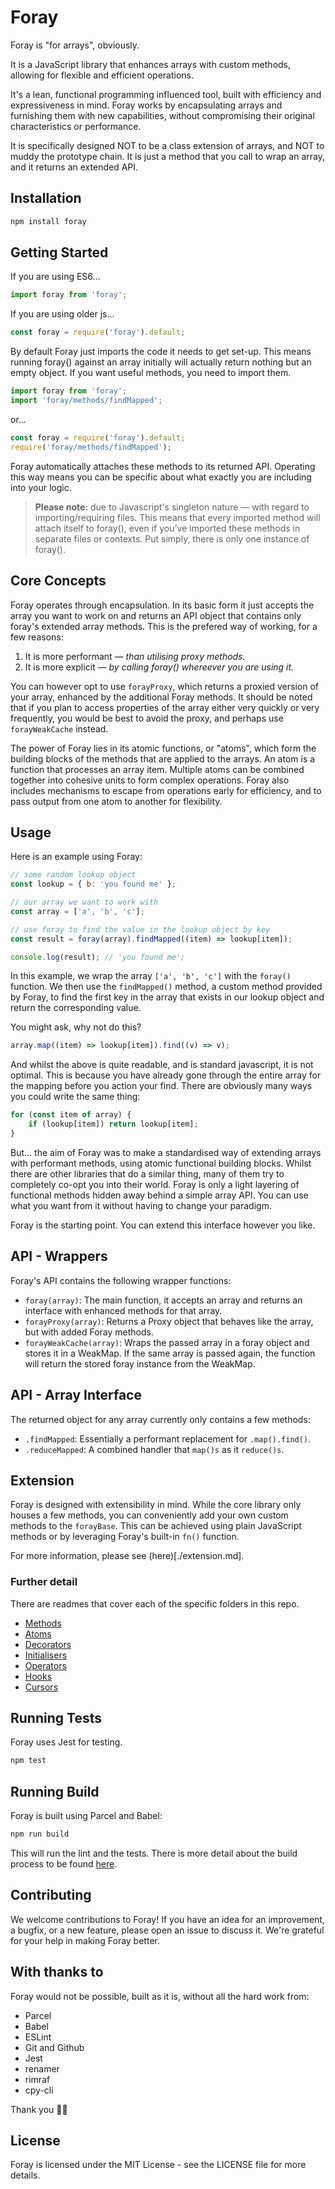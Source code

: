 # Foray

Foray is "for arrays", obviously.

It is a JavaScript library that enhances arrays with custom methods, allowing for flexible and efficient operations.

It's a lean, functional programming influenced tool, built with efficiency and expressiveness in mind. Foray works by encapsulating arrays and furnishing them with new capabilities, without compromising their original characteristics or performance.

It is specifically designed NOT to be a class extension of arrays, and NOT to muddy the prototype chain. It is just a method that you call to wrap an array, and it returns an extended API.

## Installation

```bash
npm install foray
```

## Getting Started

If you are using ES6...

```javascript
import foray from 'foray';
```

If you are using older js...

```javascript
const foray = require('foray').default;
```

By default Foray just imports the code it needs to get set-up. This means running foray() against an array initially will actually return nothing but an empty object. If you want useful methods, you need to import them.

```javascript
import foray from 'foray';
import 'foray/methods/findMapped';
```

or...

```javascript
const foray = require('foray').default;
require('foray/methods/findMapped');
```

Foray automatically attaches these methods to its returned API. Operating this way means you can be specific about what exactly you are including into your logic.

> **Please note:** due to Javascript's singleton nature — with regard to importing/requiring files. This means that every imported method will attach itself to foray(), even if you've imported these methods in separate files or contexts. Put simply, there is only one instance of foray().

## Core Concepts

Foray operates through encapsulation. In its basic form it just accepts the array you want to work on and returns an API object that contains only foray's extended array methods. This is the prefered way of working, for a few reasons:

1. It is more performant — _than utilising proxy methods._
2. It is more explicit — _by calling foray() whereever you are using it._

You can however opt to use `forayProxy`, which returns a proxied version of your array, enhanced by the additional Foray methods. It should be noted that if you plan to access properties of the array either very quickly or very frequently, you would be best to avoid the proxy, and perhaps use `forayWeakCache` instead.

The power of Foray lies in its atomic functions, or "atoms", which form the building blocks of the methods that are applied to the arrays. An atom is a function that processes an array item. Multiple atoms can be combined together into cohesive units to form complex operations. Foray also includes mechanisms to escape from operations early for efficiency, and to pass output from one atom to another for flexibility.

## Usage

Here is an example using Foray:

```javascript
// some random lookup object
const lookup = { b: 'you found me' };

// our array we want to work with
const array = ['a', 'b', 'c'];

// use foray to find the value in the lookup object by key
const result = foray(array).findMapped((item) => lookup[item]);

console.log(result); // 'you found me';
```

In this example, we wrap the array `['a', 'b', 'c']` with the `foray()` function. We then use the `findMapped()` method, a custom method provided by Foray, to find the first key in the array that exists in our lookup object and return the corresponding value.

You might ask, why not do this?

```javascript
array.map((item) => lookup[item]).find((v) => v);
```

And whilst the above is quite readable, and is standard javascript, it is not optimal. This is because you have already gone through the entire array for the mapping before you action your find. There are obviously many ways you could write the same thing:

```javascript
for (const item of array) {
    if (lookup[item]) return lookup[item];
}
```

But... the aim of Foray was to make a standardised way of extending arrays with performant methods, using atomic functional building blocks. Whilst there are other libraries that do a similar thing, many of them try to completely co-opt you into their world. Foray is only a light layering of functional methods hidden away behind a simple array API. You can use what you want from it without having to change your paradigm.

Foray is the starting point. You can extend this interface however you like.

## API - Wrappers

Foray's API contains the following wrapper functions:

- `foray(array)`: The main function, it accepts an array and returns an interface with enhanced methods for that array.
- `forayProxy(array)`: Returns a Proxy object that behaves like the array, but with added Foray methods.
- `forayWeakCache(array)`: Wraps the passed array in a foray object and stores it in a WeakMap. If the same array is passed again, the function will return the stored foray instance from the WeakMap.

## API - Array Interface

The returned object for any array currently only contains a few methods:

- `.findMapped`: Essentially a performant replacement for `.map().find()`.
- `.reduceMapped`: A combined handler that `map()s` as it `reduce()s`.

## Extension

Foray is designed with extensibility in mind. While the core library only houses a few methods, you can conveniently add your own custom methods to the `forayBase`. This can be achieved using plain JavaScript methods or by leveraging Foray's built-in `fn()` function.

For more information, please see (here)[./extension.md].

### Further detail

There are readmes that cover each of the specific folders in this repo.

- [Methods](./methods.md)
- [Atoms](./atoms.md)
- [Decorators](./decorators.md)
- [Initialisers](./initialisers.md)
- [Operators](./operators.md)
- [Hooks](./hooks.md)
- [Cursors](./cursors.md)

## Running Tests

Foray uses Jest for testing.

```bash
npm test
```

## Running Build

Foray is built using Parcel and Babel:

```bash
npm run build
```

This will run the lint and the tests. There is more detail about the build process to be found [here](./build.md).

## Contributing

We welcome contributions to Foray! If you have an idea for an improvement, a bugfix, or a new feature, please open an issue to discuss it. We're grateful for your help in making Foray better.

## With thanks to

Foray would not be possible, built as it is, without all the hard work from:

- Parcel
- Babel
- ESLint
- Git and Github
- Jest
- renamer
- rimraf
- cpy-cli

Thank you 🙇‍♀️

## License

Foray is licensed under the MIT License - see the LICENSE file for more details.
